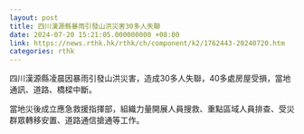 ```yaml
---
layout: post
title: 四川漢源縣暴雨引發山洪災害30多人失聯
date: 2024-07-20 15:21:05.000000000 +08:00
link: https://news.rthk.hk/rthk/ch/component/k2/1762443-20240720.htm
categories: rthk
---
```


四川漢源縣凌晨因暴雨引發山洪災害，造成30多人失聯，40多處房屋受損，當地通訊、道路、橋樑中斷。

當地災後成立應急救援指揮部，組織力量開展人員搜救、重點區域人員排查、受災群眾轉移安置、道路通信搶通等工作。
